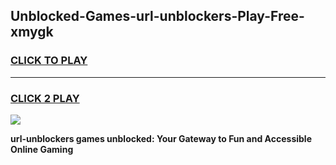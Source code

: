 
## Unblocked-Games-url-unblockers-Play-Free-xmygk
<h3>
<a href="https://premium76.site?title=url-unblockers&ref=10A">CLICK TO PLAY</a></h3>
<hr>

<h3>
<a href="https://premium76.site?title=url-unblockers&ref=10A">CLICK 2 PLAY</a>
  
</h3>

<a href="https://premium76.site?title=url-unblockers&ref=10A"><img src="https://clearcache.store/games.png"></a>


**url-unblockers games unblocked: Your Gateway to Fun and Accessible Online Gaming**
